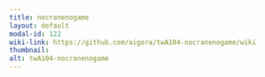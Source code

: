```yaml
---
title: nocranenogame
layout: default
modal-id: 122
wiki-link: https://github.com/aigora/twA104-nocranenogame/wiki
thumbnail: 
alt: twA104-nocranenogame
---
```

